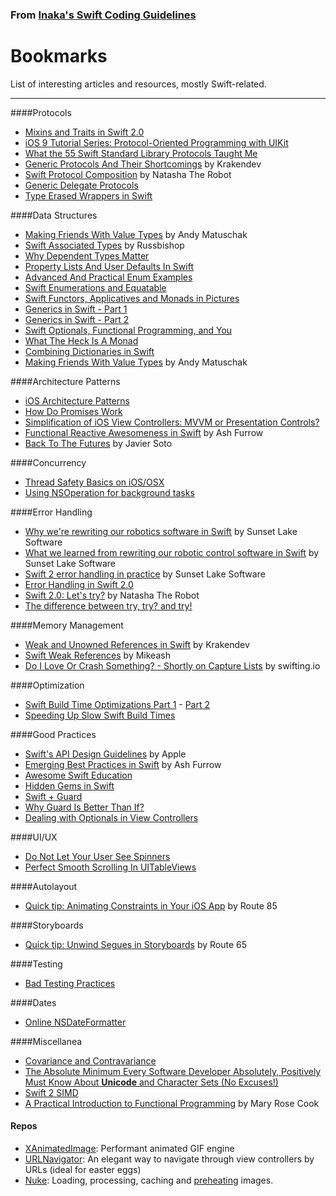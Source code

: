 ### From [Inaka's Swift Coding Guidelines](https://github.com/inaka/swift_guidelines)

# Bookmarks

List of interesting articles and resources, mostly Swift-related.

---

####Protocols

- [Mixins and Traits in Swift 2.0](http://matthijshollemans.com/2015/07/22/mixins-and-traits-in-swift-2/)
- [iOS 9 Tutorial Series: Protocol-Oriented Programming with UIKit](https://www.captechconsulting.com/blogs/ios-9-tutorial-series-protocol-oriented-programming-with-uikit )
- [What the 55 Swift Standard Library Protocols Taught Me](https://www.skilled.io/gregheo/what-the-55-swift-standard-library-protocols-taught-me)
- [Generic Protocols And Their Shortcomings](http://krakendev.io/blog/generic-protocols-and-their-shortcomings) by Krakendev
- [Swift Protocol Composition](http://natashatherobot.com/swift-protocol-composition/) by Natasha The Robot
- [Generic Delegate Protocols](http://www.figure.ink/blog/2015/1/18/generic-delegate-protocols)
- [Type Erased Wrappers in Swift](https://realm.io/news/type-erased-wrappers-in-swift/)

####Data Structures

- [Making Friends With Value Types](https://realm.io/news/andy-matuschak-controlling-complexity/) by Andy Matuschak
- [Swift Associated Types](http://www.russbishop.net/swift-associated-types) by Russbishop
- [Why Dependent Types Matter](https://jeremywsherman.com/blog/2015/08/26/read-why-dependent-types-matter/)
- [Property Lists And User Defaults In Swift](http://redqueencoder.com/property-lists-and-user-defaults-in-swift/)
- [Advanced And Practical Enum Examples](http://appventure.me/2015/10/17/advanced-practical-enum-examples/)
- [Swift Enumerations and Equatable](http://www.jessesquires.com/swift-enumerations-and-equatable/)
- [Swift Functors, Applicatives and Monads in Pictures](http://www.mokacoding.com/blog/functor-applicative-monads-in-pictures/)
- [Generics in Swift - Part 1](http://austinzheng.com/2015/01/02/swift-generics-pt-1/)
- [Generics in Swift - Part 2](http://austinzheng.com/2015/09/29/swift-generics-pt-2/)
- [Swift Optionals, Functional Programming, and You](http://www.mokacoding.com/blog/demistifying-swift-functor/)
- [What The Heck Is A Monad](http://khanlou.com/2015/09/what-the-heck-is-a-monad/)
- [Combining Dictionaries in Swift](http://kelan.io/2015/swift-combine-dictionaries/)
- [Making Friends With Value Types](https://realm.io/news/andy-matuschak-controlling-complexity/) by Andy Matuschak

####Architecture Patterns

- [iOS Architecture Patterns](https://medium.com/ios-os-x-development/ios-architecture-patterns-ecba4c38de52#.odjs0bdee)
- [How Do Promises Work](http://robotlolita.me/2015/11/15/how-do-promises-work.html)
- [Simplification of iOS View Controllers: MVVM or Presentation Controls?](http://blog.xebia.com/simplification-of-ios-view-controllers-mvvm-or-presentation-controls/)
- [Functional Reactive Awesomeness in Swift](https://realm.io/news/altconf-ash-furrow-functional-reactive-swift/) by Ash Furrow
- [Back To The Futures](https://realm.io/news/swift-summit-javier-soto-futures/) by Javier Soto

####Concurrency

- [Thread Safety Basics on iOS/OSX](http://blog.parse.com/learn/thread-safety-basics-on-iosos-x/)
- [Using NSOperation for background tasks](http://szulctomasz.com/ios-using-nsoperation-for-background-tasks/)

####Error Handling

- [Why we're rewriting our robotics software in Swift](http://www.sunsetlakesoftware.com/2014/12/02/why-were-rewriting-our-robotics-software-swift) by Sunset Lake Software
- [What we learned from rewriting our robotic control software in Swift](http://www.sunsetlakesoftware.com/2015/11/03/what-we-learned-rewriting-our-robotic-control-software-swift) by Sunset Lake Software
- [Swift 2 error handling in practice](http://www.sunsetlakesoftware.com/2015/06/12/swift-2-error-handling-practice) by Sunset Lake Software
- [Error Handling in Swift 2.0](https://www.bignerdranch.com/blog/error-handling-in-swift-2/)
- [Swift 2.0: Let's try?](https://www.natashatherobot.com/swift-2-0-try/) by Natasha The Robot
- [The difference between try, try? and try!](http://bartjacobs.com/error-handling-in-swift-with-the-try-keyword/)

####Memory Management

- [Weak and Unowned References in Swift](http://krakendev.io/blog/weak-and-unowned-references-in-swift) by Krakendev
- [Swift Weak References](https://www.mikeash.com/pyblog/friday-qa-2015-12-11-swift-weak-references.html) by Mikeash
- [Do I Love Or Crash Something? - Shortly on Capture Lists](https://swifting.io/blog/2016/02/28/7-do-i-love-or-crash-something-shortly-on-capture-lists/) by swifting.io

####Optimization

- [Swift Build Time Optimizations Part 1](https://medium.com/@RobertGummesson/regarding-swift-build-time-optimizations-fc92cdd91e31#.h3m6ijalb) - [Part 2](https://medium.com/swift-programming/swift-build-time-optimizations-part-2-37b0a7514cbe#.4pdayotjw)
- [Speeding Up Slow Swift Build Times](https://medium.com/swift-programming/speeding-up-slow-swift-build-times-922feeba5780#.ivvml3ke2)

####Good Practices

- [Swift's API Design Guidelines](https://swift.org/documentation/api-design-guidelines/) by Apple
- [Emerging Best Practices in Swift](https://speakerdeck.com/ashfurrow/emerging-best-practices-in-swift-1) by Ash Furrow
- [Awesome Swift Education](https://github.com/hsavit1/Awesome-Swift-Education)
- [Hidden Gems in Swift](https://www.netguru.co/blog/hidden-gems-swift)
- [Swift + Guard](https://medium.com/the-traveled-ios-developers-guide/swift-guard-dcd725caef7e)
- [Why Guard Is Better Than If?](http://natashatherobot.com/swift-guard-better-than-if/)
- [Dealing with Optionals in View Controllers](http://inaka.net/blog/2015/12/18/dealing-with-optionals-in-view-controllers)

####UI/UX

- [Do Not Let Your User See Spinners](https://stanfy.com/blog/do-not-let-your-user-see-spinners/)
- [Perfect Smooth Scrolling In UITableViews](https://medium.com/ios-os-x-development/perfect-smooth-scrolling-in-uitableviews-fd609d5275a5#.bursiwkfl)

####Autolayout
- [Quick tip: Animating Constraints in Your iOS App](https://www.youtube.com/watch?v=ZLPg2InQ44U) by Route 85

####Storyboards
- [Quick tip: Unwind Segues in Storyboards](https://www.youtube.com/watch?v=akmPXZ4hDuU) by Route 65

####Testing

- [Bad Testing Practices](https://www.objc.io/issues/15-testing/bad-testing-practices/)

####Dates

- [Online NSDateFormatter](http://nsdateformatter.com/)

####Miscellanea

- [Covariance and Contravariance](https://mikeash.com/pyblog/friday-qa-2015-11-20-covariance-and-contravariance.html)
- [The Absolute Minimum Every Software Developer Absolutely, Positively Must Know About **Unicode** and Character Sets (No Excuses!)](http://www.joelonsoftware.com/articles/Unicode.html)
- [Swift 2 SIMD](http://www.russbishop.net/swift-2-simd)
- [A Practical Introduction to Functional Programming](http://maryrosecook.com/blog/post/a-practical-introduction-to-functional-programming) by Mary Rose Cook

#### Repos

- [XAnimatedImage](XAnimatedImage): Performant animated GIF engine
- [URLNavigator](https://github.com/devxoul/URLNavigator): An elegant way to navigate through view controllers by URLs (ideal for easter eggs)
- [Nuke](https://github.com/kean/Nuke): Loading, processing, caching and [preheating](http://outscope.net/blog/image-preheating) images.
